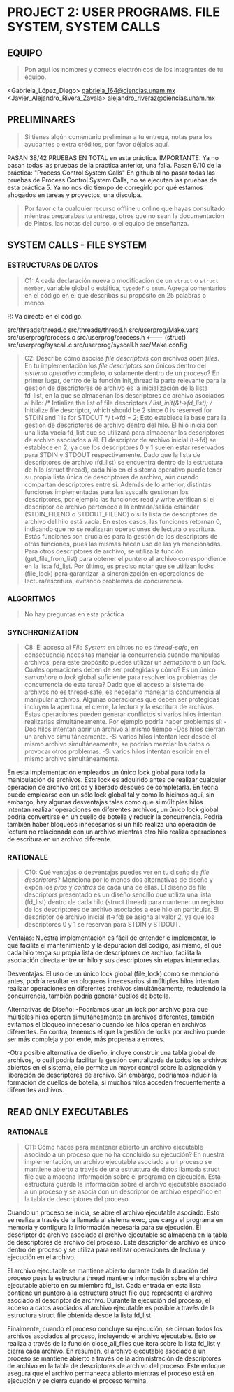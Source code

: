 # PROJECT 2: USER PROGRAMS. FILE SYSTEM, SYSTEM CALLS

## EQUIPO
> Pon aquí los nombres y correos electrónicos de los integrantes de tu equipo.

<Gabriela_López_Diego> <gabriela_164@ciencias.unam.mx>
<Javier_Alejandro_Rivera_Zavala> <alejandro_riveraz@ciencias.unam.mx>

##  PRELIMINARES
> Si tienes algún comentario preliminar a tu entrega, notas para los ayudantes o extra créditos, por favor déjalos aquí.

PASAN 38/42 PRUEBAS EN TOTAL en esta práctica.
IMPORTANTE: Ya no pasan todas las pruebas de la práctica anterior, una falla. Pasan 9/10 de la práctica: "Process Control System Calls"
En github al no pasar todas las pruebas de Process Control System Calls, no se ejecutan las pruebas de esta práctica 5. 
Ya no nos dio tiempo de corregirlo por qué estamos ahogados en tareas y proyectos, una disculpa. 

> Por favor cita cualquier recurso offline u online que hayas consultado mientras preparabas tu entrega, otros que no sean la documentación de Pintos, las notas del curso, o el equipo de enseñanza.

## SYSTEM CALLS - FILE SYSTEM

### ESTRUCTURAS DE DATOS

> C1: A cada declaración nueva o modificación de un `struct` o `struct member`,
> variable global o estática, `typedef` o `enum`. Agrega comentarios en el código
> en el que describas su propósito en 25 palabras o menos.

R: Va directo en el código.

src/threads/thread.c 
src/threads/thread.h
src/userprog/Make.vars
src/userprog/process.c
src/userprog/process.h  <--- (struct)
src/userprog/syscall.c
src/userprog/syscall.h
src/Make.config

> C2: Describe cómo asocias _file descriptors_ con archivos _open files_. En tu 
> implementación los _file descriptors_ son únicos dentro del _sistema operativo_ 
> completo, o solamente dentro de un proceso?
En primer lugar, dentro de la función init_thread la parte relevante para la gestión de descriptores de archivo es la inicialización de la lista fd_list, en la que se almacenan los descriptores de archivo asociados al hilo:
 /* Intialize the list of file descriptors */
  list_init(&t->fd_list);
  /* Initialize file descriptor, which should be 2 since 0 is 
    reserved for STDIN and 1 is for STDOUT */
  t->fd = 2;
Esto establece la base para la gestión de descriptores de archivo dentro del hilo. El hilo inicia con una lista vacía fd_list que se utilizará para almacenar los descriptores de archivo asociados a él. El descriptor de archivo inicial (t->fd) se establece en 2, ya que los descriptores 0 y 1 suelen estar reservados para STDIN y STDOUT respectivamente. Dado que la lista de descriptores de archivo (fd_list) se encuentra dentro de la estructura de hilo (struct thread), cada hilo en el sistema operativo puede tener su propia lista única de descriptores de archivo, aún cuando compartan descriptores entre si. Además de lo anterior, distintas funciones implementadas para las syscalls gestionan los descriptores, por ejemplo las funciones read y write verifican si el descriptor de archivo pertenece a la entrada/salida estándar (STDIN_FILENO o STDOUT_FILENO) o si la lista de descriptores de archivo del hilo está vacía. En estos casos, las funciones retornan 0, indicando que no se realizarán operaciones de lectura o escritura. Estás funciones son cruciales para la gestión de los descriptors de otras funciones, pues las mismas hacen uso de las ya mencionadas.
Para otros descriptores de archivo, se utiliza la función (get_file_from_list) para obtener el puntero al archivo correspondiente en la lista fd_list.
Por último, es preciso notar que se utilizan locks (file_lock) para garantizar la sincronización en operaciones de lectura/escritura, evitando problemas de concurrencia.

### ALGORITMOS

> No hay preguntas en esta práctica

### SYNCHRONIZATION

> C8: El acceso al _File System_ en pintos no es _thread-safe_, en consecuencia necesitas
> manejar la concurrencia cuando manipulas archivos, para este propósito puedes utilizar un
> _semaphore_ o un _lock_. Cuales operaciones deben de ser protegidas y cómo? Es un único 
> _semaphore_ o _lock_ global suficiente para resolver los problemas de concurrencia de esta
> tarea?
Dado que el acceso al sistema de archivos no es thread-safe, es necesario manejar la concurrencia al manipular archivos. Algunas operaciones que deben ser protegidas incluyen la apertura, el cierre, la lectura y la escritura de archivos. Estas operaciones pueden generar conflictos si varios hilos intentan realizarlas simultáneamente. Por ejemplo podría haber problemas sí:
-Dos hilos intentan abrir un archivo al mismo tiempo
-Dos hilos cierran un archivo simultáneamente.
-Si varios hilos intentan leer desde el mismo archivo simultáneamente, se podrían mezclar los datos o provocar otros problemas.
-Si varios hilos intentan escribir en el mismo archivo simultáneamente.

En esta implementación empleados un único lock global para toda la manipulación de archivos. Este lock es adquirido antes de realizar cualquier operación de archivo crítica y liberado después de completarla. En teoría puede emplearse con un sólo lock global tal y como lo hicimos aquí, sin embargo, hay algunas desventajas tales como  que si múltiples hilos intentan realizar operaciones en diferentes archivos, un único lock global podría convertirse en un cuello de botella y reducir la concurrencia. Podría también haber bloqueos innecesarios si un hilo realiza una operación de lectura no relacionada con un archivo mientras otro hilo realiza operaciones de escritura en un archivo diferente.

### RATIONALE

> C10: Qué ventajas o desventajas puedes ver en tu diseño de _file descriptors_? Menciona por lo menos
> dos alternativas de diseño y expón los _pros_ y _contras_ de cada una de ellas.
El diseño de file descriptors presentado es un diseño sencillo que utiliza una lista (fd_list) dentro de cada hilo (struct thread) para mantener un registro de los descriptores de archivo asociados a ese hilo en particular. El descriptor de archivo inicial (t->fd) se asigna al valor 2, ya que los descriptores 0 y 1 se reservan para STDIN y STDOUT.

Ventajas:
Nuestra implementación es fácil de entender e implementar, lo que facilita el mantenimiento y la depuración del código, así mismo, el que cada hilo tenga su propia lista de descriptores de archivo, facilita la asociación directa entre un hilo y sus descriptores sin etapas intermedias.

Desventajas:
El uso de un único lock global (file_lock) como se mencionó antes, podría resultar en bloqueos innecesarios si múltiples hilos intentan realizar operaciones en diferentes archivos simultáneamente, reduciendo la concurrencia, también podría generar cuellos de botella.

Alternativas de Diseño:
-Podríamos usar un lock por archivo para que múltiples hilos operen simultáneamente en archivos diferentes, también evitamos el bloqueo innecesario cuando los hilos operan en archivos diferentes. En contra, tenemos el que la gestión de locks por archivo puede ser más compleja y por ende, más propensa a errores.

-Otra posible alternativa de diseño, incluye construir una tabla global de archivos, lo cuál podría facilitar la gestión centralizada de todos los archivos abiertos en el sistema, ello permite un mayor control sobre la asignación y liberación de descriptores de archivo. Sin embargo, podríamos inducir la formación de cuellos de botella, si muchos hilos acceden frecuentemente a diferentes archivos.

## READ ONLY EXECUTABLES

### RATIONALE

> C11: Cómo haces para mantener abierto un archivo ejecutable asociado a un proceso que no ha concluido su ejecución?
En nuestra implementación, un archivo ejecutable asociado a un proceso se mantiene abierto a través de una estructura de datos llamada struct file que almacena información sobre el programa en ejecución. Esta estructura guarda la información sobre el archivo ejecutable asociado a un proceso y se asocia con un descriptor de archivo específico en la tabla de descriptores del proceso.

Cuando un proceso se inicia, se abre el archivo ejecutable asociado. Esto se realiza a través de la llamada al sistema exec, que carga el programa en memoria y configura la información necesaria para su ejecución. El descriptor de archivo asociado al archivo ejecutable se almacena en la tabla de descriptores de archivo del proceso. Este descriptor de archivo es único dentro del proceso y se utiliza para realizar operaciones de lectura y ejecución en el archivo. 

El archivo ejecutable se mantiene abierto durante toda la duración del proceso pues la estructura thread mantiene información sobre el archivo ejecutable abierto en su miembro fd_list. Cada entrada en esta lista contiene un puntero a la estructura struct file que representa el archivo asociado al descriptor de archivo. Durante la ejecución del proceso, el acceso a datos asociados al archivo ejecutable es posible a través de la estructura struct file obtenida desde la lista fd_list.

Finalmente, cuando el proceso concluye su ejecución, se cierran todos los archivos asociados al proceso, incluyendo el archivo ejecutable. Esto se realiza a través de la función close_all_files que itera sobre la lista fd_list y cierra cada archivo.
En resumen, el archivo ejecutable asociado a un proceso se mantiene abierto a través de la administración de descriptores de archivo en la tabla de descriptores de archivo del proceso. Este enfoque asegura que el archivo permanezca abierto mientras el proceso está en ejecución y se cierra cuando el proceso termina.
